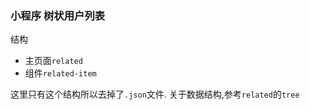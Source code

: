 ### 小程序 树状用户列表
结构
- 主页面`related`
- 组件`related-item`

这里只有这个结构所以去掉了`.json`文件.
关于数据结构,参考`related`的`tree`
